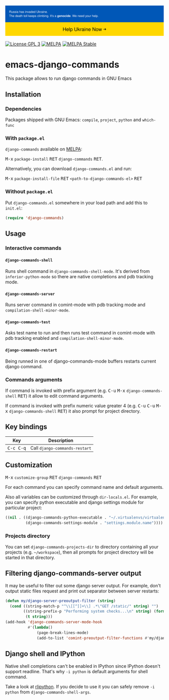 [![Stand With Ukraine](https://raw.githubusercontent.com/vshymanskyy/StandWithUkraine/main/banner2-direct.svg)](https://stand-with-ukraine.pp.ua)

[![License GPL 3](https://img.shields.io/badge/license-GPL_3-green.svg)](http://www.gnu.org/copyleft/gpl.html)
[![MELPA](http://melpa.org/packages/django-commands-badge.svg)](http://melpa.org/#/django-commands)
[![MELPA Stable](http://stable.melpa.org/packages/django-commands-badge.svg)](http://stable.melpa.org/#/django-commands)

# emacs-django-commands

This package allows to run django commands in GNU Emacs

## Installation

### Dependencies

Packages shipped with GNU Emacs: `compile`, `project`, `python` and `which-func`

### With `package.el`

`django-commands` available on [MELPA](http://melpa.org):

<kbd>M-x</kbd> `package-install` <kbd>RET</kbd> `django-commands` <kbd>RET</kbd>.

Alternatively, you can download `django-commands.el` and run:

<kbd>M-x</kbd> `package-install-file` <kbd>RET</kbd> `<path-to-django-commands-el>` <kbd>RET</kbd>

### Without `package.el`

Put `django-commands.el` somewhere in your load path and add this to `init.el`:

``` el
(require 'django-commands)
```

## Usage

### Interactive commands

#### `django-commands-shell`

Runs shell command in `django-commands-shell-mode`. It's derived from `inferior-python-mode` so there are native completions and pdb tracking mode.

#### `django-commands-server`

Runs server command in comint-mode with pdb tracking mode and `compilation-shell-minor-mode`.

#### `django-commands-test`

Asks test name to run and then runs test command in comint-mode with pdb tracking enabled and `compilation-shell-minor-mode`.

#### `django-commands-restart`

Being runned in one of django-commands-mode buffers restarts current django command.

### Commands arguments

If command is invoked with prefix argument (e.g. <kbd>C-u</kbd> <kbd>M-x</kbd> `django-commands-shell` <kbd>RET</kbd>) it allow to edit command arguments.

If command is invoked with prefix numeric value greater 4 (e.g. <kbd>C-u</kbd> <kbd>C-u</kbd> <kbd>M-x</kbd> `django-commands-shell` <kbd>RET</kbd>) it also prompt for project directory.

## Key bindings

| Key | Description |
|-----|-------------|
| <kbd>C-c C-q</kbd> | Call `django-commands-restart` |

## Customization

<kbd>M-x</kbd> `customize-group` <kbd>RET</kbd> `django-commands` <kbd>RET</kbd>

For each command you can specify command name and default arguments.

Also all variables can be customized through `dir-locals.el`. For example, you can specify python executable and django settings module for particular project:

``` el
((nil . ((django-commands-python-executable . "~/.virtualenvs/virtualenvname/bin/python")
         (django-commands-settings-module . "settings.module.name"))))
```

### Projects directory

You can set `django-commands-projects-dir` to directory containing all your projects (e.g. `~/workspace`), then all prompts for project directory will be started in that directory.

## Filtering django-commands-server output

It may be useful to filter out some django server output. For example, don't output static files request and print out separator between server restarts:

``` el
(defun my/django-server-preoutput-filter (string)
  (cond ((string-match-p "^\\[[^]]+\\] .*\"GET /static/" string) "")
        ((string-prefix-p "Performing system checks...\n" string) (format "\f\n%s" string))
         (t string)))
(add-hook 'django-commands-server-mode-hook
          #'(lambda()
              (page-break-lines-mode)
              (add-to-list 'comint-preoutput-filter-functions #'my/django-server-preoutput-filter)))
```

## Django shell and IPython

Native shell completions can't be enabled in IPython since IPython doesn't support readline. That's why `-i python` is default arguments for shell command.

Take a look at [rlipython](https://github.com/ipython/rlipython). If you decide to use it you can safely remove `-i python` from `django-commands-shell-args`.
